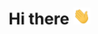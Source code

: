 # Hi there <img src="https://raw.githubusercontent.com/hl0d0w1g/hl0d0w1g.github.io/master/images/hello.gif" width="30px" height = "30px">

<!--
**rubinsan/rubinsan** is a ✨ _special_ ✨ repository because its `README.md` (this file) appears on your GitHub profile.

Here are some ideas to get you started:

- 🔭 I’m currently working on ...
- 🌱 I’m currently learning ...
- 👯 I’m looking to collaborate on ...
- 🤔 I’m looking for help with ...
- 💬 Ask me about ...
- 📫 How to reach me: ...
- 😄 Pronouns: ...
- ⚡ Fun fact: ...
-->
